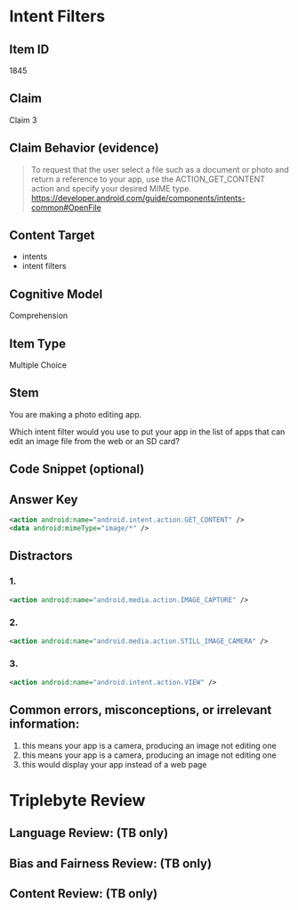 # Intent Filters

## Item ID
1845

## Claim
Claim 3

## Claim Behavior (evidence)
> To request that the user select a file such as a document or photo and return a reference to your app, use the ACTION_GET_CONTENT action and specify your desired MIME type.
https://developer.android.com/guide/components/intents-common#OpenFile


## Content Target
* intents
* intent filters


## Cognitive Model
Comprehension


## Item Type
Multiple Choice


## Stem
You are making a photo editing app.

Which intent filter would you use to put your app in the list of apps that can edit an image file from the web or an SD card?


## Code Snippet (optional)



## Answer Key
```xml
<action android:name="android.intent.action.GET_CONTENT" />
<data android:mimeType="image/*" />
```


## Distractors
### 1.
```xml
<action android:name="android.media.action.IMAGE_CAPTURE" />
```


### 2.
```xml
<action android:name="android.media.action.STILL_IMAGE_CAMERA" />
```


### 3.
```xml
<action android:name="android.intent.action.VIEW" />
```


## Common errors, misconceptions, or irrelevant information:
1. this means your app is a camera, producing an image not editing one
2. this means your app is a camera, producing an image not editing one
3. this would display your app instead of a web page


# Triplebyte Review


## Language Review: (TB only)


## Bias and Fairness Review: (TB only)


## Content Review: (TB only)


